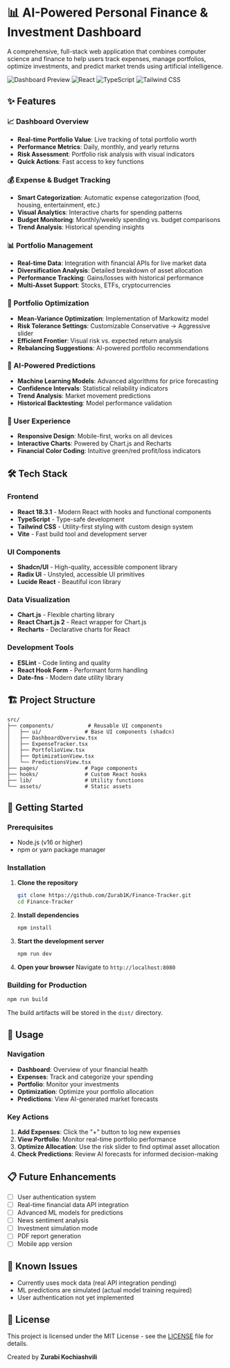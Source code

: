 # 📊 AI-Powered Personal Finance & Investment Dashboard

A comprehensive, full-stack web application that combines computer science and finance to help users track expenses, manage portfolios, optimize investments, and predict market trends using artificial intelligence.

![Dashboard Preview](https://img.shields.io/badge/Status-Live-brightgreen)
![React](https://img.shields.io/badge/React-18.3.1-blue)
![TypeScript](https://img.shields.io/badge/TypeScript-Latest-blue)
![Tailwind CSS](https://img.shields.io/badge/Tailwind%20CSS-3.x-38B2AC)

## ✨ Features

### 📈 Dashboard Overview
- **Real-time Portfolio Value**: Live tracking of total portfolio worth
- **Performance Metrics**: Daily, monthly, and yearly returns
- **Risk Assessment**: Portfolio risk analysis with visual indicators
- **Quick Actions**: Fast access to key functions

### 💰 Expense & Budget Tracking
- **Smart Categorization**: Automatic expense categorization (food, housing, entertainment, etc.)
- **Visual Analytics**: Interactive charts for spending patterns
- **Budget Monitoring**: Monthly/weekly spending vs. budget comparisons
- **Trend Analysis**: Historical spending insights

### 📊 Portfolio Management
- **Real-time Data**: Integration with financial APIs for live market data
- **Diversification Analysis**: Detailed breakdown of asset allocation
- **Performance Tracking**: Gains/losses with historical performance
- **Multi-Asset Support**: Stocks, ETFs, cryptocurrencies

### 🎯 Portfolio Optimization
- **Mean-Variance Optimization**: Implementation of Markowitz model
- **Risk Tolerance Settings**: Customizable Conservative → Aggressive slider
- **Efficient Frontier**: Visual risk vs. expected return analysis
- **Rebalancing Suggestions**: AI-powered portfolio recommendations

### 🔮 AI-Powered Predictions
- **Machine Learning Models**: Advanced algorithms for price forecasting
- **Confidence Intervals**: Statistical reliability indicators
- **Trend Analysis**: Market movement predictions
- **Historical Backtesting**: Model performance validation

### 🎨 User Experience
- **Responsive Design**: Mobile-first, works on all devices
- **Interactive Charts**: Powered by Chart.js and Recharts
- **Financial Color Coding**: Intuitive green/red profit/loss indicators

## 🛠️ Tech Stack

### Frontend
- **React 18.3.1** - Modern React with hooks and functional components
- **TypeScript** - Type-safe development
- **Tailwind CSS** - Utility-first styling with custom design system
- **Vite** - Fast build tool and development server

### UI Components
- **Shadcn/UI** - High-quality, accessible component library
- **Radix UI** - Unstyled, accessible UI primitives
- **Lucide React** - Beautiful icon library

### Data Visualization
- **Chart.js** - Flexible charting library
- **React Chart.js 2** - React wrapper for Chart.js
- **Recharts** - Declarative charts for React

### Development Tools
- **ESLint** - Code linting and quality
- **React Hook Form** - Performant form handling
- **Date-fns** - Modern date utility library

## 🏗️ Project Structure

```
src/
├── components/           # Reusable UI components
│   ├── ui/              # Base UI components (shadcn)
│   ├── DashboardOverview.tsx
│   ├── ExpenseTracker.tsx
│   ├── PortfolioView.tsx
│   ├── OptimizationView.tsx
│   └── PredictionsView.tsx
├── pages/               # Page components
├── hooks/               # Custom React hooks
├── lib/                 # Utility functions
└── assets/              # Static assets
```

## 🚀 Getting Started

### Prerequisites
- Node.js (v16 or higher)
- npm or yarn package manager

### Installation

1. **Clone the repository**
   ```bash
   git clone https://github.com/Zurab1K/Finance-Tracker.git
   cd Finance-Tracker
   ```

2. **Install dependencies**
   ```bash
   npm install
   ```

3. **Start the development server**
   ```bash
   npm run dev
   ```

4. **Open your browser**
   Navigate to `http://localhost:8080`

### Building for Production

```bash
npm run build
```

The build artifacts will be stored in the `dist/` directory.

## 📱 Usage

### Navigation
- **Dashboard**: Overview of your financial health
- **Expenses**: Track and categorize your spending
- **Portfolio**: Monitor your investments
- **Optimization**: Optimize your portfolio allocation
- **Predictions**: View AI-generated market forecasts

### Key Actions
1. **Add Expenses**: Click the "+" button to log new expenses
2. **View Portfolio**: Monitor real-time portfolio performance
3. **Optimize Allocation**: Use the risk slider to find optimal asset allocation
4. **Check Predictions**: Review AI forecasts for informed decision-making

## 📋 Future Enhancements

- [ ] User authentication system
- [ ] Real-time financial data API integration
- [ ] Advanced ML models for predictions
- [ ] News sentiment analysis
- [ ] Investment simulation mode
- [ ] PDF report generation
- [ ] Mobile app version

## 🐛 Known Issues

- Currently uses mock data (real API integration pending)
- ML predictions are simulated (actual model training required)
- User authentication not yet implemented

## 📄 License

This project is licensed under the MIT License - see the [LICENSE](LICENSE) file for details.

Created by **Zurabi Kochiashvili**
